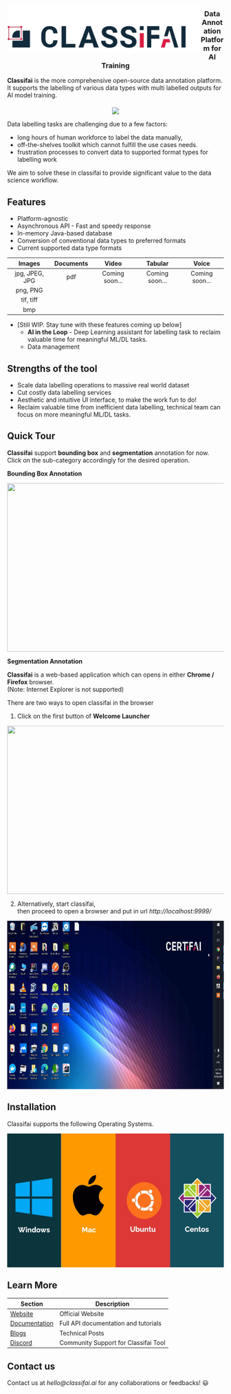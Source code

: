 <p align="center">
<img src="metadata/logo/Classifai_Logo_Horizontal_Dark.jpg" width="450" height="110" style="float:left"/>
</p>                                                                                   


<h3 align="center">
Data Annotation Platform for AI Training
</h3>

**Classifai** is the more comprehensive open-source data annotation platform.  
It supports the labelling of various data types with multi labelled outputs for AI model training. 

<p align="center">
  <img align="middle" src="metadata/classifai_workflow_0_0.gif"/>
</p>

Data labelling tasks are challenging due to a few factors:
- long hours of human workforce to label the data manually, 
- off-the-shelves toolkit which cannot fulfill the use cases needs.
- frustration processes to convert data to supported format types for labelling work

We aim to solve these in classifai to provide significant value to the data science workflow.

## Features
- Platform-agnostic
- Asynchronous API - Fast and speedy response
- In-memory Java-based database
- Conversion of conventional data types to preferred formats
- Current supported data type formats  
<center>
  
| Images        | Documents|Video|Tabular|Voice|
|:-------------:|:-------------:|:-------------:|:-------------:|:-------------:|
|jpg, JPEG, JPG| pdf |Coming soon... |Coming soon... |Coming soon... |
|png, PNG| | | | | |
|tif, tiff| | | | | |  
|bmp| | | | | |  

</center>

- [Still WIP. Stay tune with these features coming up below]   
  - **AI in the Loop** - Deep Learning assistant for labelling task to reclaim valuable time for meaningful ML/DL tasks.  
  - Data management


## Strengths of the tool
- Scale data labelling operations to massive real world dataset
- Cut costly data labelling services
- Aesthetic and intuitive UI interface, to make the work fun to do!
- Reclaim valuable time from inefficient data labelling, technical team can focus on more meaningful ML/DL tasks.

## Quick Tour

**Classifai** support **bounding box** and **segmentation** annotation for now.  
Click on the sub-category accordingly for the desired operation. 

**Bounding Box Annotation**
<p align="center">
  <img align="middle" width="650" height="390" src="metadata/bounding_box_0.gif"/>
</p>

**Segmentation Annotation**


**Classifai** is a web-based application which can opens in either **Chrome / Firefox** browser.  
(Note: Internet Explorer is not supported)  

There are two ways to open classifai in the browser
1. Click on the first button of **Welcome Launcher**

<p align="center">
  <img align="middle" width="650" height="390" src="metadata/launcher_0.gif"/>
</p>

2. Alternatively, start classifai,  
then proceed to open a browser and put in url _http://localhost:9999/_

<p align="center">
  <img align="middle" width="650" height="390" src="metadata/browser_0.gif"/>
</p>



## Installation

Classifai supports the following Operating Systems.  

<p align="center">
  <img align="middle" width="550" height="310" src="metadata/os.jpg"/>
</p>


## Learn More 


| Section | Description |
|-|-|
| [Website](https://classifai.ai/) | Official Website|
| [Documentation]() | Full API documentation and tutorials |
| [Blogs]() | Technical Posts |
| [Discord](https://discord.gg/WsBFgNP) | Community Support for Classifai Tool |

## Contact us  

Contact us at _hello@classifai.ai_ for any collaborations or feedbacks! :smiley:
